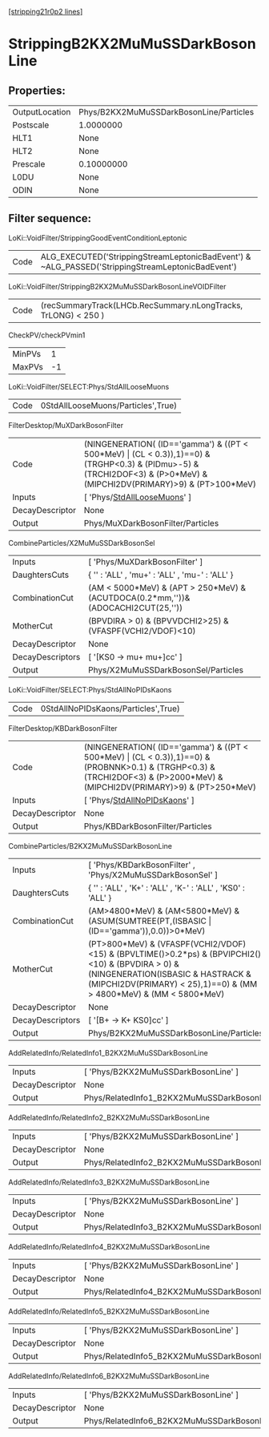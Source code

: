 [[stripping21r0p2 lines]](./stripping21r0p2-index)

# StrippingB2KX2MuMuSSDarkBosonLine

## Properties:

|                |                                         |
|----------------|-----------------------------------------|
| OutputLocation | Phys/B2KX2MuMuSSDarkBosonLine/Particles |
| Postscale      | 1.0000000                               |
| HLT1           | None                                    |
| HLT2           | None                                    |
| Prescale       | 0.10000000                              |
| L0DU           | None                                    |
| ODIN           | None                                    |

## Filter sequence:

LoKi::VoidFilter/StrippingGoodEventConditionLeptonic

|      |                                                                                                  |
|------|--------------------------------------------------------------------------------------------------|
| Code | ALG_EXECUTED('StrippingStreamLeptonicBadEvent') & ~ALG_PASSED('StrippingStreamLeptonicBadEvent') |

LoKi::VoidFilter/StrippingB2KX2MuMuSSDarkBosonLineVOIDFilter

|      |                                                                |
|------|----------------------------------------------------------------|
| Code | (recSummaryTrack(LHCb.RecSummary.nLongTracks, TrLONG) \< 250 ) |

CheckPV/checkPVmin1

|        |     |
|--------|-----|
| MinPVs | 1   |
| MaxPVs | -1  |

LoKi::VoidFilter/SELECT:Phys/StdAllLooseMuons

|      |                                    |
|------|------------------------------------|
| Code | 0StdAllLooseMuons/Particles',True) |

FilterDesktop/MuXDarkBosonFilter

|                 |                                                                                                                                                                                 |
|-----------------|---------------------------------------------------------------------------------------------------------------------------------------------------------------------------------|
| Code            | (NINGENERATION( (ID=='gamma') & ((PT \< 500\*MeV) \| (CL \< 0.3)),1)==0) & (TRGHP\<0.3) & (PIDmu\>-5) & (TRCHI2DOF\<3) & (P\>0\*MeV) & (MIPCHI2DV(PRIMARY)\>9) & (PT\>100\*MeV) |
| Inputs          | [ 'Phys/[StdAllLooseMuons](./stripping21r0p2-commonparticles-stdallloosemuons)' ]                                                                                             |
| DecayDescriptor | None                                                                                                                                                                            |
| Output          | Phys/MuXDarkBosonFilter/Particles                                                                                                                                               |

CombineParticles/X2MuMuSSDarkBosonSel

|                  |                                                                                       |
|------------------|---------------------------------------------------------------------------------------|
| Inputs           | [ 'Phys/MuXDarkBosonFilter' ]                                                       |
| DaughtersCuts    | { '' : 'ALL' , 'mu+' : 'ALL' , 'mu-' : 'ALL' }                                        |
| CombinationCut   | (AM \< 5000\*MeV) & (APT \> 250\*MeV) & (ACUTDOCA(0.2\*mm,''))& (ADOCACHI2CUT(25,'')) |
| MotherCut        | (BPVDIRA \> 0) & (BPVVDCHI2\>25) & (VFASPF(VCHI2/VDOF)\<10)                           |
| DecayDescriptor  | None                                                                                  |
| DecayDescriptors | [ '[KS0 -\> mu+ mu+]cc' ]                                                         |
| Output           | Phys/X2MuMuSSDarkBosonSel/Particles                                                   |

LoKi::VoidFilter/SELECT:Phys/StdAllNoPIDsKaons

|      |                                     |
|------|-------------------------------------|
| Code | 0StdAllNoPIDsKaons/Particles',True) |

FilterDesktop/KBDarkBosonFilter

|                 |                                                                                                                                                                                       |
|-----------------|---------------------------------------------------------------------------------------------------------------------------------------------------------------------------------------|
| Code            | (NINGENERATION( (ID=='gamma') & ((PT \< 500\*MeV) \| (CL \< 0.3)),1)==0) & (PROBNNK\>0.1) & (TRGHP\<0.3) & (TRCHI2DOF\<3) & (P\>2000\*MeV) & (MIPCHI2DV(PRIMARY)\>9) & (PT\>250\*MeV) |
| Inputs          | [ 'Phys/[StdAllNoPIDsKaons](./stripping21r0p2-commonparticles-stdallnopidskaons)' ]                                                                                                 |
| DecayDescriptor | None                                                                                                                                                                                  |
| Output          | Phys/KBDarkBosonFilter/Particles                                                                                                                                                      |

CombineParticles/B2KX2MuMuSSDarkBosonLine

|                  |                                                                                                                                                                                                                        |
|------------------|------------------------------------------------------------------------------------------------------------------------------------------------------------------------------------------------------------------------|
| Inputs           | [ 'Phys/KBDarkBosonFilter' , 'Phys/X2MuMuSSDarkBosonSel' ]                                                                                                                                                           |
| DaughtersCuts    | { '' : 'ALL' , 'K+' : 'ALL' , 'K-' : 'ALL' , 'KS0' : 'ALL' }                                                                                                                                                           |
| CombinationCut   | (AM\>4800\*MeV) & (AM\<5800\*MeV) & (ASUM(SUMTREE(PT,(ISBASIC \| (ID=='gamma')),0.0))\>0\*MeV)                                                                                                                         |
| MotherCut        | (PT\>800\*MeV) & (VFASPF(VCHI2/VDOF)\<15) & (BPVLTIME()\>0.2\*ps) & (BPVIPCHI2()\<10) & (BPVDIRA \> 0) & (NINGENERATION(ISBASIC & HASTRACK & (MIPCHI2DV(PRIMARY) \< 25),1)==0) & (MM \> 4800\*MeV) & (MM \< 5800\*MeV) |
| DecayDescriptor  | None                                                                                                                                                                                                                   |
| DecayDescriptors | [ '[B+ -\> K+ KS0]cc' ]                                                                                                                                                                                            |
| Output           | Phys/B2KX2MuMuSSDarkBosonLine/Particles                                                                                                                                                                                |

AddRelatedInfo/RelatedInfo1_B2KX2MuMuSSDarkBosonLine

|                 |                                                      |
|-----------------|------------------------------------------------------|
| Inputs          | [ 'Phys/B2KX2MuMuSSDarkBosonLine' ]                |
| DecayDescriptor | None                                                 |
| Output          | Phys/RelatedInfo1_B2KX2MuMuSSDarkBosonLine/Particles |

AddRelatedInfo/RelatedInfo2_B2KX2MuMuSSDarkBosonLine

|                 |                                                      |
|-----------------|------------------------------------------------------|
| Inputs          | [ 'Phys/B2KX2MuMuSSDarkBosonLine' ]                |
| DecayDescriptor | None                                                 |
| Output          | Phys/RelatedInfo2_B2KX2MuMuSSDarkBosonLine/Particles |

AddRelatedInfo/RelatedInfo3_B2KX2MuMuSSDarkBosonLine

|                 |                                                      |
|-----------------|------------------------------------------------------|
| Inputs          | [ 'Phys/B2KX2MuMuSSDarkBosonLine' ]                |
| DecayDescriptor | None                                                 |
| Output          | Phys/RelatedInfo3_B2KX2MuMuSSDarkBosonLine/Particles |

AddRelatedInfo/RelatedInfo4_B2KX2MuMuSSDarkBosonLine

|                 |                                                      |
|-----------------|------------------------------------------------------|
| Inputs          | [ 'Phys/B2KX2MuMuSSDarkBosonLine' ]                |
| DecayDescriptor | None                                                 |
| Output          | Phys/RelatedInfo4_B2KX2MuMuSSDarkBosonLine/Particles |

AddRelatedInfo/RelatedInfo5_B2KX2MuMuSSDarkBosonLine

|                 |                                                      |
|-----------------|------------------------------------------------------|
| Inputs          | [ 'Phys/B2KX2MuMuSSDarkBosonLine' ]                |
| DecayDescriptor | None                                                 |
| Output          | Phys/RelatedInfo5_B2KX2MuMuSSDarkBosonLine/Particles |

AddRelatedInfo/RelatedInfo6_B2KX2MuMuSSDarkBosonLine

|                 |                                                      |
|-----------------|------------------------------------------------------|
| Inputs          | [ 'Phys/B2KX2MuMuSSDarkBosonLine' ]                |
| DecayDescriptor | None                                                 |
| Output          | Phys/RelatedInfo6_B2KX2MuMuSSDarkBosonLine/Particles |
